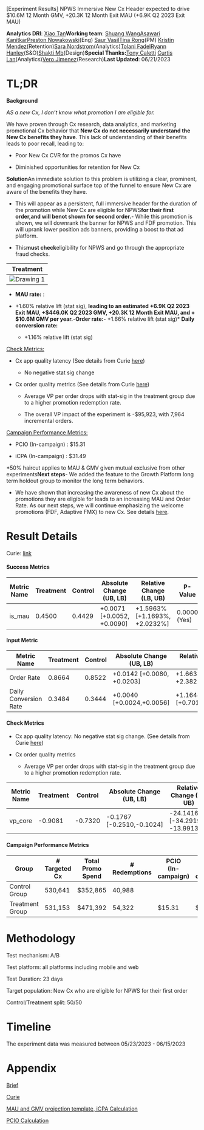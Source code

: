 [Experiment Results] NPWS Immersive New Cx Header expected to drive $10.6M 12 Month GMV, +20.3K 12 Month Exit MAU (+6.9K Q2 2023 Exit MAU)

**Analytics DRI**: [Xiao Tan](mailto:xiao.tan@doordash.com)**Working team**: [Shuang Wang](mailto:shuang.wang@doordash.com)[Asawari Kanitkar](mailto:asawari.kanitkar@doordash.com)[Preston Nowakowski](mailto:preston.nowakowski@doordash.com)(Eng) [Saur Vasil](mailto:saur.vasil@doordash.com)[Tina Rong](mailto:tina.rong@doordash.com)(PM) [Kristin Mendez](mailto:kristin.mendez@doordash.com)(Retention)[Sara Nordstrom](mailto:sara.nordstrom@doordash.com)(Analytics)[Tolani Fadel](mailto:tolani.fadel@doordash.com)[Ryann Hanley](mailto:ryann.hanley@doordash.com)(S&O)[Shakti Mb](mailto:shakti.m@doordash.com)(Design)**Special Thanks:**[Tony Caletti](mailto:tony.caletti@doordash.com) [Curtis Lan](mailto:curtis.lan@doordash.com)(Analytics)[Vero Jimenez](mailto:veronica.jimenez@doordash.com)(Research)**Last Updated**: 06/21/2023

# TL;DR

**Background**

*AS a new Cx, I don’t know what promotion I am eligible for.*

We have proven through Cx research, data analytics, and marketing promotional Cx behavior that **New Cx do not necessarily understand the New Cx benefits they have**. This lack of understanding of their benefits leads to poor recall, leading to:

- Poor New Cx CVR for the promos Cx have

- Diminished opportunities for retention for New Cx

**Solution**An immediate solution to this problem is utilizing a clear, prominent, and engaging promotional surface top of the funnel to ensure New Cx are aware of the benefits they have.

- This will appear as a persistent, full immersive header for the duration of the promotion while New Cx are eligible for NPWS**for their first order,**and will be**not shown for second order.**- While this promotion is shown, we will downrank the banner for NPWS and FDF promotion. This will uprank lower position ads banners, providing a boost to that ad platform.

- This**must check**eligibility for NPWS and go through the appropriate fraud checks.

|**Treatment**|
| --- |
| ![Drawing 1](images/image_1.png) |**Results**<u>Success Metric and Input Metrics
</u>

- **MAU rate:** :

- +1.60% relative lift (stat sig), **leading to an estimated +6.9K Q2 2023 Exit MAU, +$446.0K Q2 2023 GMV, +20.3K 12 Month Exit MAU, and + $10.6M GMV per year.**-**Order rate:**- +1.66% relative lift (stat sig)* **Daily conversion rate:**

  - +1.16% relative lift (stat sig)

<u>Check Metrics:
</u>

- Cx app quality latency (See details from Curie [here](https://admin-gateway.doordash.com/decision-systems/experiments/129a971e-a3f9-4272-8d29-9a2cab915e67?analysisId=78bccf2c-62f9-4c31-a9c8-e38baaee9b4d))

  - No negative stat sig change

- Cx order quality metrics (See details from Curie [here](https://admin-gateway.doordash.com/decision-systems/experiments/129a971e-a3f9-4272-8d29-9a2cab915e67?analysisId=eef8f3c6-d8e3-4162-8766-4a2c8acc51b9))

  - Average VP per order drops with stat-sig in the treatment group due to a higher promotion redemption rate.

  - The overall VP impact of the experiment is -$95,923, with 7,964 incremental orders.

<u>Campaign Performance Metrics:
</u>

- PCIO (In-campaign) : $15.31

- iCPA (In-campaign) : $31.49

*50% haircut applies to MAU & GMV given mutual exclusive from other experiments**Next steps**- We added the feature to the Growth Platform long term holdout group to monitor the long term behaviors.

- We have shown that increasing the awareness of new Cx about the promotions they are eligible for leads to an increasing MAU and Order Rate. As our next steps, we will continue emphasizing the welcome promotions (FDF, Adaptive FMX) to new Cx. See details [here](https://docs.google.com/document/d/1t39zzxt0BefKFi4EZr65Col8EgdhT5DzZ9L7NyzdivU/edit?usp=sharing).

# Result Details

Curie: [link](https://admin-gateway.doordash.com/decision-systems/experiments/129a971e-a3f9-4272-8d29-9a2cab915e67?analysisId=b3e2ef99-c36a-4551-8297-232fdab0558e)

#### Success Metrics

|**Metric Name**|**Treatment**|**Control**|**Absolute Change (UB, LB)**|**Relative Change (LB, UB)**|**P-Value**|
| --- | --- | --- | --- | --- | --- |
| is_mau | 0.4500 | 0.4429 | +0.0071 [+0.0052, +0.0090] | +1.5963% [+1.1693%, +2.0232%] | 0.0000<br>(Yes) |

#### Input Metric

|**Metric Name**|**Treatment**|**Control**|**Absolute Change (UB, LB)**|**Relative Change (LB, UB)**|**P-Value** |
| --- | --- | --- | --- | --- | --- |
| Order Rate | 0.8664 | 0.8522 | +0.0142 [+0.0080, +0.0203] | +1.663% [+0.9435%, +2.3825%] | 0.0000<br>(Yes) |
| Daily Conversion Rate | 0.3484 | 0.3444 | +0.0040 [+0.0024,+0.0056] | +1.1644% [+0.7016%,+1.6273%] | 0.0000<br>(Yes) |

#### Check Metrics

- Cx app quality latency: No negative stat sig change. (See details from Curie [here](https://admin-gateway.doordash.com/decision-systems/experiments/129a971e-a3f9-4272-8d29-9a2cab915e67?analysisId=78bccf2c-62f9-4c31-a9c8-e38baaee9b4d))

- Cx order quality metrics

  - Average VP per order drops with stat-sig in the treatment group due to a higher promotion redemption rate.

| **Metric Name**|**Treatment**|**Control**|**Absolute Change (UB, LB)**|**Relative Change (LB, UB)**|**P-Value**|
| --- | --- | --- | --- | --- | --- |
| vp_core | -0.9081 | -0.7320 | -0.1767 [-0.2510,-0.1024] | -24.1416% [-34.2919%, -13.9913%] | 0.0000<br>(Yes) |

#### Campaign Performance Metrics

|**Group**|**# Targeted Cx**|**Total Promo Spend**|**# Redemptions**|**PCIO**<br>**(In-campaign)**|**iCPA**<br>**(In-campaign)** |
| --- | --- | --- | --- | --- | --- |
| Control Group | 530,641 | $352,865 | 40,988 | | |
| Treatment Group | 531,153 | $471,392 | 54,322 | $15.31 | $31.49 |

# Methodology

Test mechanism: A/B

Test platform: all platforms including mobile and web

Test Duration: 23 days

Target population: New Cx who are eligible for NPWS for their first order

Control/Treatment split: 50/50

# Timeline

The experiment data was measured between 05/23/2023 - 06/15/2023

# Appendix

[Brief](https://docs.google.com/document/d/1EKTef7sA6gasn-rqJ4iYEyWwHTjoDVBnNVd3j-VgWgg/edit?usp=sharing)

[Curie](https://admin-gateway.doordash.com/decision-systems/experiments/129a971e-a3f9-4272-8d29-9a2cab915e67?analysisId=b3e2ef99-c36a-4551-8297-232fdab0558e)

[MAU and GMV projection template, iCPA Calculation](https://docs.google.com/spreadsheets/d/1uVe1PknCtRW0HVs_lOZxow7bWnLvUBw2uFI5mRlkvfg/edit?usp=sharing)

[PCIO Calculation](https://app.snowflake.com/us-west-2/doordash/w56w1iRfTDj2#query)
